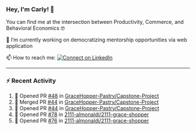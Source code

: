 ### Hey, I'm Carly! 👋

You can find me at the intersection between Productivity, Commerce, and Behavioral Economics 🤓

🔭 I’m currently working on democratizing mentorship opportunities via web application 

📫 How to reach me:
[![Connect on LinkedIn](https://img.shields.io/badge/--linkedin?label=LinkedIn&logo=LinkedIn&style=social)](https://www.linkedin.com/in/carlysandler)

---
### :zap: Recent Activity

<!--START_SECTION:activity-->
1. 💪 Opened PR [#48](https://github.com/GraceHopper-Pastry/Capstone-Project/pull/48) in [GraceHopper-Pastry/Capstone-Project](https://github.com/GraceHopper-Pastry/Capstone-Project)
2. 🎉 Merged PR [#44](https://github.com/GraceHopper-Pastry/Capstone-Project/pull/44) in [GraceHopper-Pastry/Capstone-Project](https://github.com/GraceHopper-Pastry/Capstone-Project)
3. 💪 Opened PR [#44](https://github.com/GraceHopper-Pastry/Capstone-Project/pull/44) in [GraceHopper-Pastry/Capstone-Project](https://github.com/GraceHopper-Pastry/Capstone-Project)
4. 💪 Opened PR [#78](https://github.com/2111-almonaldi/2111-grace-shopper/pull/78) in [2111-almonaldi/2111-grace-shopper](https://github.com/2111-almonaldi/2111-grace-shopper)
5. 💪 Opened PR [#76](https://github.com/2111-almonaldi/2111-grace-shopper/pull/76) in [2111-almonaldi/2111-grace-shopper](https://github.com/2111-almonaldi/2111-grace-shopper)
<!--END_SECTION:activity-->

